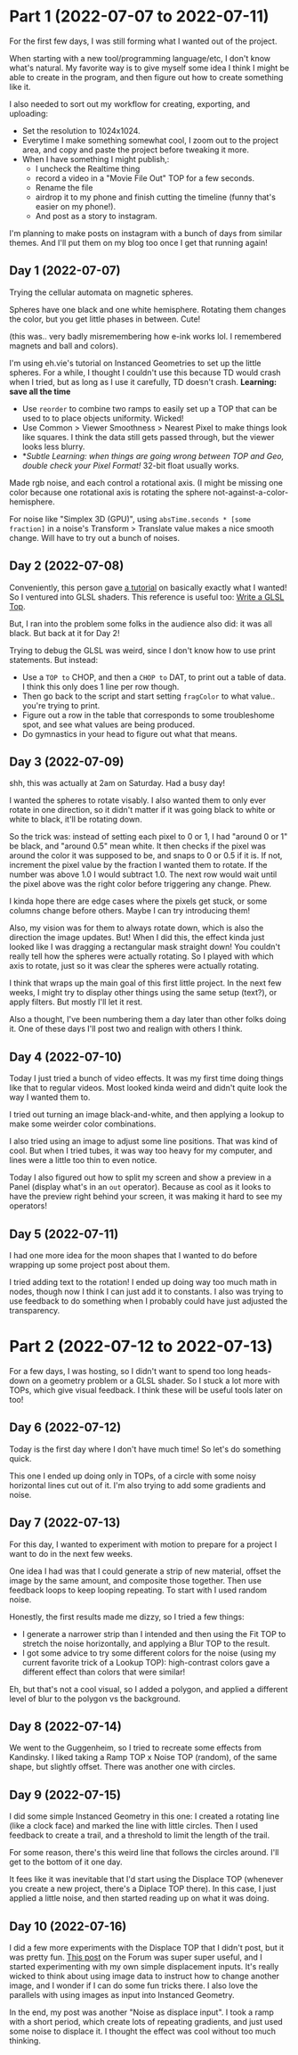 # Part 1 (2022-07-07 to 2022-07-11)

For the first few days, I was still forming what I wanted out of the project. 

When starting with a new tool/programming language/etc, I don't know what's natural. My favorite way is to give myself some idea I think I might be able to create in the program, and then figure out how to create something like it.

I also needed to sort out my workflow for creating, exporting, and uploading: 
 * Set the resolution to 1024x1024.
 * Everytime I make something somewhat cool, I zoom out to the project area, and copy and paste the project before tweaking it more.
 * When I have something I might publish,:
   * I uncheck the Realtime thing
   * record a video in a "Movie File Out" TOP for a few seconds.
   * Rename the file
   * airdrop it to my phone and finish cutting the timeline (funny that's easier on my phone!). 
   * And post as a story to instagram.

I'm planning to make posts on instagram with a bunch of days from similar themes. And I'll put them on my blog too once I get that running again!

## Day 1 (2022-07-07)

Trying the cellular automata on magnetic spheres. 

Spheres have one black and one white hemisphere. Rotating them changes the color, 
but you get little phases in between. Cute!

(this was.. very badly misremembering how e-ink works lol. I remembered magnets and 
ball and colors).

I'm using eh.vie's tutorial on Instanced Geometries to set up the little spheres.
For a while, I thought I couldn't use this because TD would crash when I tried, but
as long as I use it carefully, TD doesn't crash. **Learning: save all the time**

 * Use `reorder` to combine two ramps to easily set up a TOP that can be used to to place objects uniformity. Wicked!
 * Use Common > Viewer Smoothness > Nearest Pixel to make things look like squares. I think the data still gets passed through, but the viewer looks less blurry.
 * **Subtle Learning: when things are going wrong between TOP and Geo, double check your Pixel Format!* 32-bit float usually works.


Made rgb noise, and each control a rotational axis. (I might be missing one color because 
one rotational axis is rotating the sphere not-against-a-color-hemisphere.

For noise like "Simplex 3D (GPU)", using `absTime.seconds * [some fraction]` in a noise's Transform > Translate value 
makes a nice smooth change. Will have to try out a bunch of noises.

## Day 2 (2022-07-08)

Conveniently, this person gave [a tutorial](https://www.youtube.com/watch?v=VBzIPLh-ECg&t=1693s)
on basically exactly what I wanted! So I ventured into GLSL shaders. This reference is useful too: [Write a GLSL Top](https://docs.derivative.ca/Write_a_GLSL_TOP).

But, I ran into the problem some folks in the audience
also did: it was all black. But back at it for Day 2!

Trying to debug the GLSL was weird, since I don't know how to use print statements. But instead:
 * Use a `TOP to` CHOP, and then a `CHOP to` DAT, to print out a table of data. I think this only does 1 line per row though.
 * Then go back to the script and start setting `fragColor` to what value.. you're trying to print.
 * Figure out a row in the table that corresponds to some troubleshome spot, and see what values are being produced.
 * Do gymnastics in your head to figure out what that means.

## Day 3 (2022-07-09)

shh, this was actually at 2am on Saturday. Had a busy day!

I wanted the spheres to rotate visably. I also wanted them to only ever rotate in one direction, so it didn't matter if it was going black to white or white to black, it'll be rotating down.

So the trick was: instead of setting each pixel to 0 or 1, I had "around 0 or 1" be black, and "around 0.5" mean white. It then checks if the pixel was around the color it was supposed to be, and snaps to 0 or 0.5 if it is. If not, increment the pixel value by the fraction I wanted them to rotate. If the number was above 1.0 I would subtract 1.0. 
The next row would wait until the pixel above was the right color before triggering any change. Phew.

I kinda hope there are edge cases where the pixels get stuck, or some columns change before others. Maybe I can try introducing them!

Also, my vision was for them to always rotate down, which is also the direction the image updates. But! When I did this, the effect kinda just looked like I was dragging a rectangular mask straight down! You couldn't really tell how the spheres were actually rotating. So I played with which axis to rotate, just so it was clear the spheres were actually rotating.

I think that wraps up the main goal of this first little project. 
In the next few weeks, I might try to display other things using the same setup (text?), or apply filters. But mostly I'll let it rest.

Also a thought, I've been numbering them a day later than other folks doing it. One of these days I'll post two and realign with others I think.

## Day 4 (2022-07-10)

Today I just tried a bunch of video effects. It was my first time doing things like that to regular videos.
Most looked kinda weird and didn't quite look the way I wanted them to.

I tried out turning an image black-and-white, and then applying a lookup to make some weirder color combinations.

I also tried using an image to adjust some line positions. That was kind of cool. But when I tried tubes, it was way too heavy for my computer, and lines were a little too thin to even notice.

Today I also figured out how to split my screen and show a preview in a Panel (display what's in an `out` operator). Because as cool as it looks to have the preview right behind your screen, it was making it hard to see my operators!


## Day 5 (2022-07-11)

I had one more idea for the moon shapes that I wanted to do before wrapping up some project post about them.

I tried adding text to the rotation! I ended up doing way too much math in nodes, though now I think I can just add it to constants. I also was trying to use feedback to do something when I probably could have just adjusted the transparency.

# Part 2 (2022-07-12 to 2022-07-13)

For a few days, I was hosting, so I didn't want to spend too long heads-down on a geometry problem or a GLSL shader. So I stuck a lot more with TOPs, which give visual feedback. I think these will be useful tools later on too!

## Day 6 (2022-07-12)

Today is the first day where I don't have much time! So let's do something quick.

This one I ended up doing only in TOPs, of a circle with some noisy horizontal lines cut out of it. I'm also trying to add some gradients and noise.

## Day 7 (2022-07-13)

For this day, I wanted to experiment with motion to prepare for a project I want to do in the next few weeks.

One idea I had was that I could generate a strip of new material, offset the image by the same amount, and composite those together. Then use feedback loops to keep looping repeating. To start with I used random noise.

Honestly, the first results made me dizzy, so I tried a few things:
 * I generate a narrower strip than I intended and then using the Fit TOP to stretch the noise horizontally, and applying a Blur TOP to the result.
 * I got some advice to try some different colors for the noise (using my current favorite trick of a Lookup TOP): high-contrast colors gave a different effect than colors that were similar!

Eh, but that's not a cool visual, so I added a polygon, and applied a different level of blur to the polygon vs the background.

## Day 8 (2022-07-14)

We went to the Guggenheim, so I tried to recreate some effects from Kandinsky. I liked taking a Ramp TOP x Noise TOP (random), of the same shape, but slightly offset. There was another one with circles.

## Day 9 (2022-07-15)

I did some simple Instanced Geometry in this one: I created a rotating line (like a clock face) and marked the line with little circles. Then I used feedback to create a trail, and a threshold to limit the length of the trail.

For some reason, there's this weird line that follows the circles around. I'll get to the bottom of it one day.

It fees like it was inevitable that I'd start using the Displace TOP (whenever you create a new project, there's a Diplace TOP there). In this case, I just applied a little noise, and then started reading up on what it was doing.

## Day 10 (2022-07-16)

I did a few more experiments with the Displace TOP that I didn't post, but it was pretty fun. [This post](https://forum.derivative.ca/t/explaining-the-displace-top/152892) on the Forum was super super useful, and I started experimenting with my own simple displacement inputs. It's really wicked to think about using image data to instruct how to change another image, and I wonder if I can do some fun tricks there. I also love the parallels with using images as input into Instanced Geometry.

In the end, my post was another "Noise as displace input". I took a ramp with a short period, which create lots of repeating gradients, and just used some noise to displace it. I thought the effect was cool without too much thinking.
